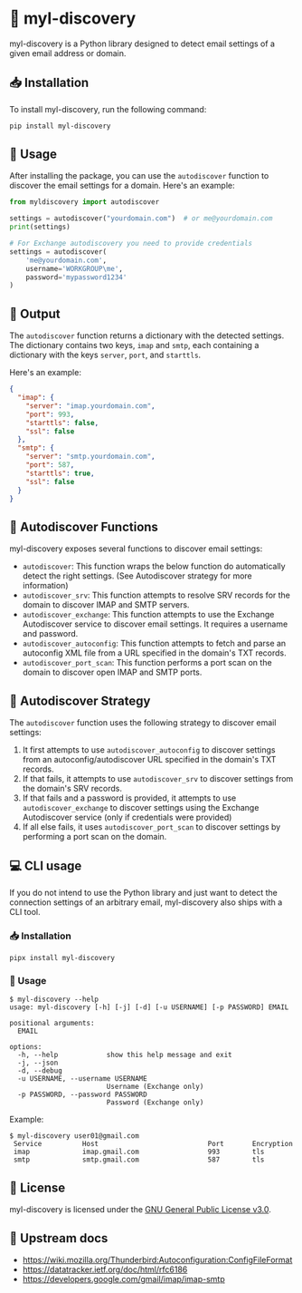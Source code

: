 # 📩 myl-discovery

myl-discovery is a Python library designed to detect email settings of a given
email address or domain.

## 📥 Installation

To install myl-discovery, run the following command:

```bash
pip install myl-discovery
```

## 📖 Usage

After installing the package, you can use the `autodiscover` function to
discover the email settings for a domain. Here's an example:

```python
from myldiscovery import autodiscover

settings = autodiscover("yourdomain.com")  # or me@yourdomain.com
print(settings)

# For Exchange autodiscovery you need to provide credentials
settings = autodiscover(
    'me@yourdomain.com',
    username='WORKGROUP\me',
    password='mypassword1234'
)
```

## 📄 Output

The `autodiscover` function returns a dictionary with the detected settings.
The dictionary contains two keys, `imap` and `smtp`, each containing a
dictionary with the keys `server`, `port`, and `starttls`.

Here's an example:

```json
{
  "imap": {
    "server": "imap.yourdomain.com",
    "port": 993,
    "starttls": false,
    "ssl": false
  },
  "smtp": {
    "server": "smtp.yourdomain.com",
    "port": 587,
    "starttls": true,
    "ssl": false
  }
}
```

## 🧩 Autodiscover Functions

myl-discovery exposes several functions to discover email settings:

- `autodiscover`: This function wraps the below function do automatically detect
the right settings. (See Autodiscover strategy for more information)
- `autodiscover_srv`: This function attempts to resolve SRV records for
the domain to discover IMAP and SMTP servers.
- `autodiscover_exchange`: This function attempts to use the Exchange
Autodiscover service to discover email settings. It requires a username and
password.
- `autodiscover_autoconfig`: This function attempts to fetch and parse an
autoconfig XML file from a URL specified in the domain's TXT records.
- `autodiscover_port_scan`: This function performs a port scan on the domain
to discover open IMAP and SMTP ports.

## 🧠 Autodiscover Strategy

The `autodiscover` function uses the following strategy to discover
email settings:

1. It first attempts to use `autodiscover_autoconfig` to discover settings
from an autoconfig/autodiscover URL specified in the domain's TXT records.
2. If that fails, it attempts to use `autodiscover_srv` to discover settings
from the domain's SRV records.
3. If that fails and a password is provided, it attempts to use
`autodiscover_exchange` to discover settings using the
Exchange Autodiscover service (only if credentials were provided)
4. If all else fails, it uses `autodiscover_port_scan` to discover settings by
performing a port scan on the domain.

## 💻 CLI usage

If you do not intend to use the Python library and just want to detect the
connection settings of an arbitrary email, myl-discovery also ships with a
CLI tool.

### 📥 Installation

```shell
pipx install myl-discovery
```

### 📖 Usage

```
$ myl-discovery --help
usage: myl-discovery [-h] [-j] [-d] [-u USERNAME] [-p PASSWORD] EMAIL

positional arguments:
  EMAIL

options:
  -h, --help            show this help message and exit
  -j, --json
  -d, --debug
  -u USERNAME, --username USERNAME
                        Username (Exchange only)
  -p PASSWORD, --password PASSWORD
                        Password (Exchange only)
```

Example:

```
$ myl-discovery user01@gmail.com
 Service          Host                           Port       Encryption
 imap             imap.gmail.com                 993        tls
 smtp             smtp.gmail.com                 587        tls
```

## 📜 License

myl-discovery is licensed under the [GNU General Public License v3.0](LICENSE).

## 📑 Upstream docs

- https://wiki.mozilla.org/Thunderbird:Autoconfiguration:ConfigFileFormat
- https://datatracker.ietf.org/doc/html/rfc6186
- https://developers.google.com/gmail/imap/imap-smtp
